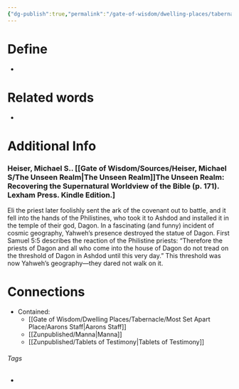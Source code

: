 ```yaml
---
{"dg-publish":true,"permalink":"/gate-of-wisdom/dwelling-places/tabernacle/most-set-apart-place/ark-of-the-testimony/","tags":["#GateWisdom","Tabernacle","MostSetApartPlace"]}
---
```


# Define
- 

# Related words
- 

# Additional Info

### Heiser, Michael S.. [[Gate of Wisdom/Sources/Heiser, Michael S/The Unseen Realm\|The Unseen Realm]]The Unseen Realm: Recovering the Supernatural Worldview of the Bible (p. 171). Lexham Press. Kindle Edition.] 

Eli the priest later foolishly sent the ark of the covenant out to battle, and it fell into the hands of the Philistines, who took it to Ashdod and installed it in the temple of their god, Dagon. In a fascinating (and funny) incident of cosmic geography, Yahweh’s presence destroyed the statue of Dagon. First Samuel 5:5 describes the reaction of the Philistine priests: “Therefore the priests of Dagon and all who come into the house of Dagon do not tread on the threshold of Dagon in Ashdod until this very day.” This threshold was now Yahweh’s geography—they dared not walk on it.


# Connections
- Contained:
	- [[Gate of Wisdom/Dwelling Places/Tabernacle/Most Set Apart Place/Aarons Staff\|Aarons Staff]]
	- [[Zunpublished/Manna\|Manna]]
	- [[Zunpublished/Tablets of Testimony\|Tablets of Testimony]]

###### Tags
- 